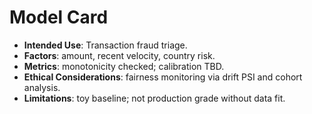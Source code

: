 # Model Card

- **Intended Use**: Transaction fraud triage.
- **Factors**: amount, recent velocity, country risk.
- **Metrics**: monotonicity checked; calibration TBD.
- **Ethical Considerations**: fairness monitoring via drift PSI and cohort analysis.
- **Limitations**: toy baseline; not production grade without data fit.
